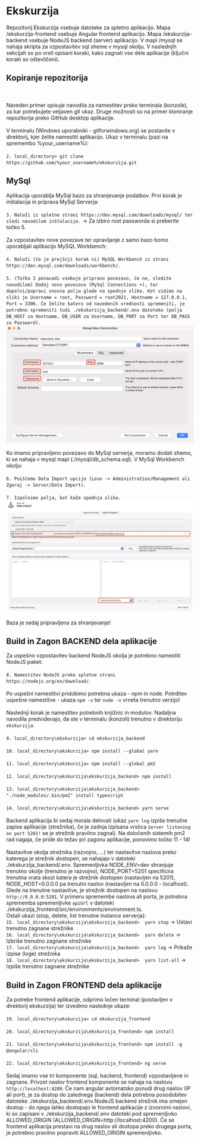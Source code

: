 # Ekskurzija

Repozitorij Ekskurzija vsebuje datoteke za spletno aplikacijo. Mapa /ekskurzija-frontend vsebuje Angular frontend aplikacijo. Mapa /ekskurzija-backend vsebuje NodeJS backend (server) aplikacijo. V mapi /mysql se nahaja skripta za vzpostavitev sql sheme v mysql okolju. 
V naslednjih sekcijah so po vrsti opisani koraki, kako zagnati vse dele aplikacije (ključni koraki so oštevilčeni).

## Kopiranje repozitorija
<br /><br />
Naveden primer opisuje navodila za namestitev preko terminala (konzole), za kar potrebujete veljaven git ukaz. Druge možnosti so na primer kloniranje repozitorija preko GitHub desktop aplikacije. 
<br /><br />
V terminalu (Windows uporabniki - gitforwindows.org) se postavite v direktorij, kjer želite namestiti aplikacijo. Ukaz v terminalu (pazi na spremembo %your_username%):
<br /><br />
`2. local_directory> git clone https://github.com/%your_username%/ekskurzija.git`

## MySql

Aplikacija uporablja MySql bazo za shranjevanje podatkov. Prvi korak je inštalacija in priprava MySql Serverja:
<br /><br />
`3. Naloži iz spletne strani https://dev.mysql.com/downloads/mysql/ ter sledi navodilom inštalacije.` -> Za izbiro root passworda si preberite točko 5.
<br /><br />
Za vzpostavitev nove povezave ter opravljanje z samo bazo bomo uporabljali aplikacijo MySQL Workbench:
<br /><br />
`4. Naloži (če je prejšnji korak ni) MySQL Workbench iz strani https://dev.mysql.com/downloads/workbench/`.
<br /><br />
`5. (Točka 3 ponavadi vsebuje pripravo povezavo, če ne, sledite navodilom) Dodaj novo povezavo (MySql Connections +), ter dopolni/popravi vnosna polja glede na spodnjo sliko. Kot vidimo na sliki je Username = root, Password = root2021, Hostname = 127.0.0.1, Port = 3306. Če želite katero od navedenih vrednosti spremeniti, je potrebno spremeniti tudi ./ekskurzija_backend/.env datoteko (polja DB_HOST za Hostname, DB_USER za Username, DB_PORT za Port ter DB_PASS za Password).`![Image not found!](./general_images/mysql.png?raw=true "MySqlConnection")
<br /><br />
Ko imamo pripravljeno povezavo do MySql serverja, moramo dodati shemo, ki se nahaja v mysql mapi (./mysql/db_schema.sql). V MySql Workbench okolju:
<br /><br />
`6. Poiščemo Data Import opcijo (Levo -> Administration/Management ali Zgoraj -> Server/Data Import)`.
<br /><br />
`7. Izpolnimo polja, kot kaže spodnja slika.`![Image not found!](./general_images/mysql_import.png?raw=true "MySqlConnection")
<br /><br />
Baza je sedaj pripravljena za shranjevanje!

## Build in Zagon BACKEND dela aplikacije
Za uspešno vzpostavitev backend NodeJS okolja je potrebno namestiti NodeJS paket:
<br /><br />
`8. Namestitev NodeJS preko spletne strani https://nodejs.org/en/download/`. 
<br /><br />
Po uspešni namestitvi pridobimo potrebna ukaza - npm in node. Potrditev uspešne namestitve -  ukaza `npm -v` ter `node -v` vrneta trenutno verzijo!
<br /><br />
Naslednji korak je namestitev potrebnih knjižnic in modulov. Nadaljna navodila predvidevajo, da ste v terminalu (konzoli) trenutno v direktoriju `ekskurzija`:
<br /><br />
`9. local_directory\ekskurzija> cd ekskurzija_backend`
<br /><br />
`10. local_directory\ekskurzija> npm install --global yarn`
<br /><br />
`11. local_directory\ekskurzija> npm install --global pm2`
<br /><br />
`12. local_directory\ekskurzija\ekskurzija_backend> npm install`
<br /><br />
`13. local_directory\ekskurzija\ekskurzija_backend> "./node_modules/.bin/pm2" install typescript`
<br /><br />
`14. local_directory\ekskurzija\ekskurzija_backend> yarn serve`
<br /><br />
Backend aplikacija bi sedaj morala delovati (ukaz `yarn log` izpiše trenutne zapise aplikacije (strežnika), če je zadnja izpisana vrstica `Server listening on port 5201!` se je strežnik pravilno zagnal). Na določenih sistemih pm2 rad nagaja, če pride do težav pri zagonu aplikacije, ponovimo točko 11 - 14! 
<br /><br />
Nastavitve okolja strežnika (razvojno, ...) ter nastavitve naslova preko katerega je strežnik dostopen, se nahajajo v datoteki ./ekskurzija_backend/.env. Spremenljivka NODE_ENV=dev shranjuje trenutno okolje (trenutno je razvojno),  NODE_PORT=5201 specificira trenutna vrata skozi katera je strežnik dostopen (nastavljen na 5201), NODE_HOST=0.0.0.0 pa trenutni naslov (nastavljen na 0.0.0.0 - localhost). Glede na trenutne nastavitve, je strežnik dostopen na naslovu `http://0.0.0.0:5201`. V primeru spremembe naslova ali porta, je potrebna sprememba spremenljivke `apiUrl` v datoteki ./ekskurzija_frontend/src/environments/environment.ts.
<br />
Ostali ukazi (stop, delete, list trenutne instance serverja):
<br />
`15. local_directory\ekskurzija\ekskurzija_backend>  yarn stop`  -> Ustavi trenutno zagnane strežnike
<br />
`16. local_directory\ekskurzija\ekskurzija_backend>  yarn delete`  -> Izbriše trenutno zagnane strežnike
<br />
`17. local_directory\ekskurzija\ekskurzija_backend>  yarn log`  -> Prikaže izpise (loge) strežnika
<br />
`18. local_directory\ekskurzija\ekskurzija_backend>  yarn list-all`  -> Izpiše trenutno zagnane strežnike

## Build in Zagon FRONTEND dela aplikacije

Za potrebe frontend aplikacije, odprimo ločen terminal (postavljen v direktorij ekskurzija) ter izvedimo naslednje ukaze:
<br /><br />
`19. local_directory\ekskurzija> cd ekskurzija_frontend`
<br /><br />
`20. local_directory\ekskurzija\ekskurzija_frontend> npm install`
<br /><br />
`21. local_directory\ekskurzija\ekskurzija_frontend> npm install -g @angular/cli`
<br /><br />
`22. local_directory\ekskurzija\ekskurzija_frontend> ng serve`
<br /><br />
Sedaj imamo vse tri komponente (sql, backend, frontend) vzpostavljene in zagnane. Privzet naslov frontend komponente se nahaja na naslovu `http://localhost:4200`. Če nam angular avtomatsko ponudi drug naslov (IP ali port), je za dostop do zalednega (backend) dela potrebna posodobitev datoteke ./ekskurzija_backend/.env.NodeJS backend strežnik ima omejen dostop - do njega lahko dostopajo le frontend aplikacije z izvornimi naslovi, ki so zapisani v ./ekskurzija_backend/.env datoteki pod spremenljivko ALLOWED_ORIGIN (ALLOWED_ORIGIN=http://localhost:4200). Če se frontend aplikacija prestavi na drug naslov ali dostopa preko drugega porta, je potrebno pravilno popraviti ALLOWED_ORIGIN spremenljivko.

